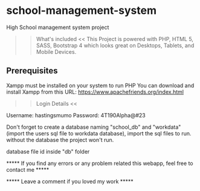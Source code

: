 # school-management-system
High School management system project

>> What's included <<
This Project is powered with PHP, HTML 5, SASS, Bootstrap 4 which looks great on Desktops, Tablets, and Mobile Devices. 

## Prerequisites
 Xampp must be installed on your system to run PHP
You can download and install Xampp from this URL: https://www.apachefriends.org/index.html

 
 




>> Login Details <<

Username: hastingsmumo
Password: 4T190Alpha@#23


Don't forget to create a database naming "school_db" and "workdata" (import the users sql file to workdata database), import the sql files to run.
without the database the project won't run.

database file id inside "db" folder

***** If you find any errors or any problem related this webapp, feel free to contact me *****  


***** Leave a comment if you loved my work *****




